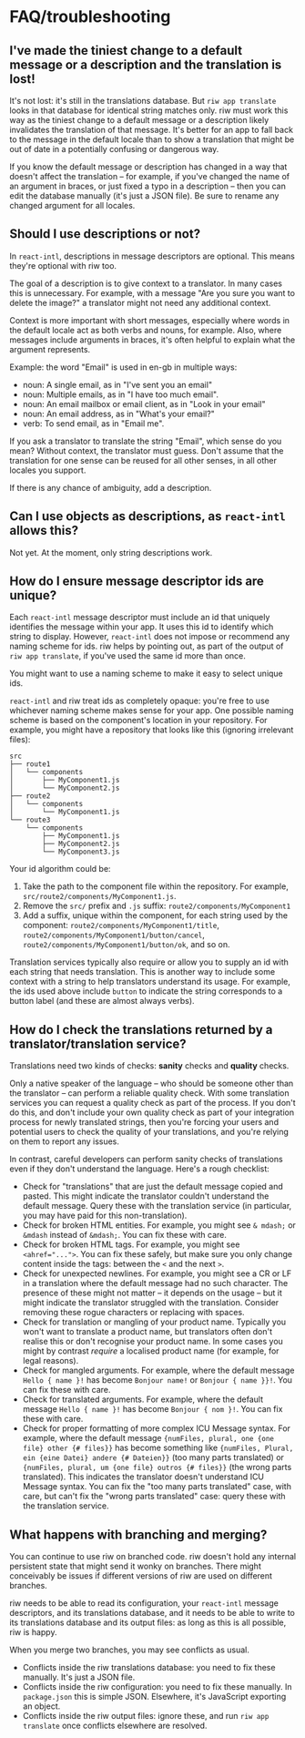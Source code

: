 # FAQ/troubleshooting

## I've made the tiniest change to a default message or a description and the translation is lost!

It's not lost: it's still in the translations database. But `riw app translate` looks in that database for identical string matches only. riw must work this way as the tiniest change to a default message or a description likely invalidates the translation of that message. It's better for an app to fall back to the message in the default locale than to show a translation that might be out of date in a potentially confusing or dangerous way.

If you know the default message or description has changed in a way that doesn't affect the translation – for example, if you've changed the name of an argument in braces, or just fixed a typo in a description – then you can edit the database manually (it's just a JSON file). Be sure to rename any changed argument for all locales.


## Should I use descriptions or not?

In `react-intl`, descriptions in message descriptors are optional. This means they're optional with riw too.

The goal of a description is to give context to a translator. In many cases this is unnecessary. For example, with a message "Are you sure you want to delete the image?" a translator might not need any additional context.

Context is more important with short messages, especially where words in the default locale act as both verbs and nouns, for example. Also, where messages include arguments in braces, it's often helpful to explain what the argument represents.

Example: the word "Email" is used in en-gb in multiple ways:

- noun: A single email, as in "I've sent you an email"
- noun: Multiple emails, as in "I have too much email".
- noun: An email mailbox or email client, as in "Look in your email"
- noun: An email address, as in "What's your email?"
- verb: To send email, as in "Email me".

If you ask a translator to translate the string "Email", which sense do you mean? Without context, the translator must guess. Don't assume that the translation for one sense can be reused for all other senses, in all other locales you support.

If there is any chance of ambiguity, add a description.


## Can I use objects as descriptions, as `react-intl` allows this?

Not yet. At the moment, only string descriptions work.


## How do I ensure message descriptor ids are unique?

Each `react-intl` message descriptor must include an id that uniquely identifies the message within your app. It uses this id to identify which string to display. However, `react-intl` does not impose or recommend any naming scheme for ids. riw helps by pointing out, as part of the output of `riw app translate`, if you've used the same id more than once.

You might want to use a naming scheme to make it easy to select unique ids.

`react-intl` and riw treat ids as completely opaque: you're free to use whichever naming scheme makes sense for your app. One possible naming scheme is based on the component's location in your repository. For example, you might have a repository that looks like this (ignoring irrelevant files):

```
src
├── route1
│   └── components
│       ├── MyComponent1.js
│       └── MyComponent2.js
├── route2
│   └── components
│       └── MyComponent1.js
└── route3
    └── components
        ├── MyComponent1.js
        ├── MyComponent2.js
        └── MyComponent3.js
```

Your id algorithm could be:

1. Take the path to the component file within the repository. For example, `src/route2/components/MyComponent1.js`.
1. Remove the `src/` prefix and `.js` suffix: `route2/components/MyComponent1`
1. Add a suffix, unique within the component, for each string used by the component: `route2/components/MyComponent1/title`, `route2/components/MyComponent1/button/cancel`, `route2/components/MyComponent1/button/ok`, and so on.

Translation services typically also require or allow you to supply an id with each string that needs translation. This is another way to include some context with a string to help translators understand its usage. For example, the ids used above include `button` to indicate the string corresponds to a button label (and these are almost always verbs).


## How do I check the translations returned by a translator/translation service?

Translations need two kinds of checks: **sanity** checks and **quality** checks.

Only a native speaker of the language – who should be someone other than the translator – can perform a reliable quality check. With some translation services you can request a quality check as part of the process. If you don't do this, and don't include your own quality check as part of your integration process for newly translated strings, then you're forcing your users and potential users to check the quality of your translations, and you're relying on them to report any issues.

In contrast, careful developers can perform sanity checks of translations even if they don't understand the language. Here's a rough checklist:

- Check for "translations" that are just the default message copied and pasted. This might indicate the translator couldn't understand the default message. Query these with the translation service (in particular, you may have paid for this non-translation).
- Check for broken HTML entities. For example, you might see `& mdash;` or `&mdash` instead of `&mdash;`. You can fix these with care.
- Check for broken HTML tags. For example, you might see `<ahref="...">`. You can fix these safely, but make sure you only change content inside the tags: between the `<` and the next `>`.
- Check for unexpected newlines. For example, you might see a CR or LF in a translation where the default message had no such character. The presence of these might not matter – it depends on the usage – but it might indicate the translator struggled with the translation. Consider removing these rogue characters or replacing with spaces.
- Check for translation or mangling of your product name. Typically you won't want to translate a product name, but translators often don't realise this or don't recognise your product name. In some cases you might by contrast _require_ a localised product name (for example, for legal reasons).
- Check for mangled arguments. For example, where the default message `Hello { name }!` has become `Bonjour name!` or `Bonjour { name }}!`. You can fix these with care.
- Check for translated arguments. For example, where the default message `Hello { name }!` has become `Bonjour { nom }!`. You can fix these with care.
- Check for proper formatting of more complex ICU Message syntax. For example, where the default message `{numFiles, plural, one {one file} other {# files}}` has become something like `{numFiles, Plural, ein {eine Datei} andere {# Dateien}}` (too many parts translated) or `{numFiles, plural, um {one file} outros {# files}}` (the wrong parts translated). This indicates the translator doesn't understand ICU Message syntax. You can fix the "too many parts translated" case, with care, but can't fix the "wrong parts translated" case: query these with the translation service.


## What happens with branching and merging?

You can continue to use riw on branched code. riw doesn't hold any internal persistent state that might send it wonky on branches. There might conceivably be issues if different versions of riw are used on different branches.

riw needs to be able to read its configuration, your `react-intl` message descriptors, and its translations database, and it needs to be able to write to its translations database and its output files: as long as this is all possible, riw is happy.

When you merge two branches, you may see conflicts as usual.

- Conflicts inside the riw translations database: you need to fix these manually. It's just a JSON file.
- Conflicts inside the riw configuration: you need to fix these manually. In `package.json` this is simple JSON. Elsewhere, it's JavaScript exporting an object.
- Conflicts inside the riw output files: ignore these, and run `riw app translate` once conflicts elsewhere are resolved.

